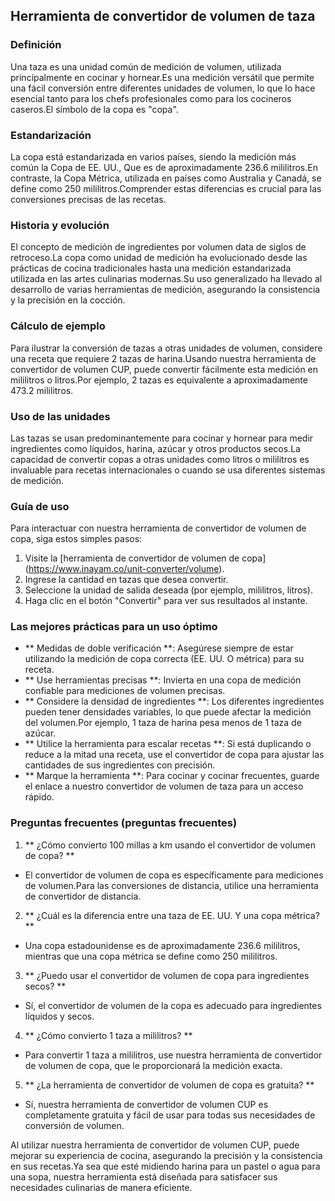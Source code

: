 ## Herramienta de convertidor de volumen de taza

### Definición
Una taza es una unidad común de medición de volumen, utilizada principalmente en cocinar y hornear.Es una medición versátil que permite una fácil conversión entre diferentes unidades de volumen, lo que lo hace esencial tanto para los chefs profesionales como para los cocineros caseros.El símbolo de la copa es "copa".

### Estandarización
La copa está estandarizada en varios países, siendo la medición más común la Copa de EE. UU., Que es de aproximadamente 236.6 mililitros.En contraste, la Copa Métrica, utilizada en países como Australia y Canadá, se define como 250 mililitros.Comprender estas diferencias es crucial para las conversiones precisas de las recetas.

### Historia y evolución
El concepto de medición de ingredientes por volumen data de siglos de retroceso.La copa como unidad de medición ha evolucionado desde las prácticas de cocina tradicionales hasta una medición estandarizada utilizada en las artes culinarias modernas.Su uso generalizado ha llevado al desarrollo de varias herramientas de medición, asegurando la consistencia y la precisión en la cocción.

### Cálculo de ejemplo
Para ilustrar la conversión de tazas a otras unidades de volumen, considere una receta que requiere 2 tazas de harina.Usando nuestra herramienta de convertidor de volumen CUP, puede convertir fácilmente esta medición en mililitros o litros.Por ejemplo, 2 tazas es equivalente a aproximadamente 473.2 mililitros.

### Uso de las unidades
Las tazas se usan predominantemente para cocinar y hornear para medir ingredientes como líquidos, harina, azúcar y otros productos secos.La capacidad de convertir copas a otras unidades como litros o mililitros es invaluable para recetas internacionales o cuando se usa diferentes sistemas de medición.

### Guía de uso
Para interactuar con nuestra herramienta de convertidor de volumen de copa, siga estos simples pasos:
1. Visite la [herramienta de convertidor de volumen de copa] (https://www.inayam.co/unit-converter/volume).
2. Ingrese la cantidad en tazas que desea convertir.
3. Seleccione la unidad de salida deseada (por ejemplo, mililitros, litros).
4. Haga clic en el botón "Convertir" para ver sus resultados al instante.

### Las mejores prácticas para un uso óptimo
- ** Medidas de doble verificación **: Asegúrese siempre de estar utilizando la medición de copa correcta (EE. UU. O métrica) para su receta.
- ** Use herramientas precisas **: Invierta en una copa de medición confiable para mediciones de volumen precisas.
- ** Considere la densidad de ingredientes **: Los diferentes ingredientes pueden tener densidades variables, lo que puede afectar la medición del volumen.Por ejemplo, 1 taza de harina pesa menos de 1 taza de azúcar.
- ** Utilice la herramienta para escalar recetas **: Si está duplicando o reduce a la mitad una receta, use el convertidor de copa para ajustar las cantidades de sus ingredientes con precisión.
- ** Marque la herramienta **: Para cocinar y cocinar frecuentes, guarde el enlace a nuestro convertidor de volumen de taza para un acceso rápido.

### Preguntas frecuentes (preguntas frecuentes)

1. ** ¿Cómo convierto 100 millas a km usando el convertidor de volumen de copa? **
- El convertidor de volumen de copa es específicamente para mediciones de volumen.Para las conversiones de distancia, utilice una herramienta de convertidor de distancia.

2. ** ¿Cuál es la diferencia entre una taza de EE. UU. Y una copa métrica? **
- Una copa estadounidense es de aproximadamente 236.6 mililitros, mientras que una copa métrica se define como 250 mililitros.

3. ** ¿Puedo usar el convertidor de volumen de copa para ingredientes secos? **
- Sí, el convertidor de volumen de la copa es adecuado para ingredientes líquidos y secos.

4. ** ¿Cómo convierto 1 taza a mililitros? **
- Para convertir 1 taza a mililitros, use nuestra herramienta de convertidor de volumen de copa, que le proporcionará la medición exacta.

5. ** ¿La herramienta de convertidor de volumen de copa es gratuita? **
- Sí, nuestra herramienta de convertidor de volumen CUP es completamente gratuita y fácil de usar para todas sus necesidades de conversión de volumen.

Al utilizar nuestra herramienta de convertidor de volumen CUP, puede mejorar su experiencia de cocina, asegurando la precisión y la consistencia en sus recetas.Ya sea que esté midiendo harina para un pastel o agua para una sopa, nuestra herramienta está diseñada para satisfacer sus necesidades culinarias de manera eficiente.